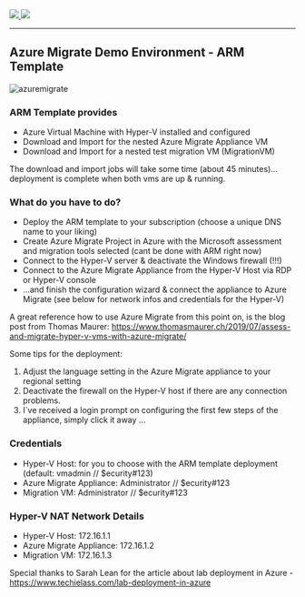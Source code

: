 <a href="https://portal.azure.com/#create/Microsoft.Template/uri/https%3A%2F%2Fraw.githubusercontent.com%2FGetVirtual%2FAzure-ARM%2Fmaster%2FDemo-AzureMigrate%2Fazuredeploy.json" target="_blank">
    <img src="http://azuredeploy.net/deploybutton.png"/>
</a>
<a href="http://armviz.io/#/?load=https://raw.githubusercontent.com/GetVirtual/Azure-ARM/master/Demo-AzureMigrate/azuredeploy.json" target="_blank">
    <img src="http://armviz.io/visualizebutton.png"/>
</a>

---

## Azure Migrate Demo Environment - ARM Template

![azuremigrate](https://azuremigratedemo.blob.core.windows.net/vms/AzureMigrate.jpg "Azure Migrate")

### ARM Template provides
* Azure Virtual Machine with Hyper-V installed and configured
* Download and Import for the nested Azure Migrate Appliance VM
* Download and Import for a nested test migration VM (MigrationVM)

The download and import jobs will take some time (about 45 minutes)...
deployment is complete when both vms are up & running.

### What do you have to do?
* Deploy the ARM template to your subscription (choose a unique DNS name to your liking)
* Create Azure Migrate Project in Azure with the Microsoft assessment and migration tools selected (cant be done with ARM right now)
* Connect to the Hyper-V server & deactivate the Windows firewall (!!!)
* Connect to the Azure Migrate Appliance from the Hyper-V Host via RDP or Hyper-V console
* ...and finish the configuration wizard & connect the appliance to Azure Migrate (see below for network infos and credentials for the Hyper-V)

A great reference how to use Azure Migrate from this point on, is the blog post from Thomas Maurer: https://www.thomasmaurer.ch/2019/07/assess-and-migrate-hyper-v-vms-with-azure-migrate/

Some tips for the deployment:
1. Adjust the language setting in the Azure Migrate appliance to your regional setting
2. Deactivate the firewall on the Hyper-V host if there are any connection problems.
3. I´ve received a login prompt on configuring the first few steps of the appliance, simply click it away ...

### Credentials
* Hyper-V Host: for you to choose with the ARM template deployment (default: vmadmin // $ecurity#123)
* Azure Migrate Appliance: Administrator // $ecurity#123
* Migration VM: Administrator // $ecurity#123

### Hyper-V NAT Network Details
* Hyper-V Host: 172.16.1.1
* Azure Migrate Appliance: 172.16.1.2
* Migration VM: 172.16.1.3


Special thanks to Sarah Lean for the article about lab deployment in Azure - https://www.techielass.com/lab-deployment-in-azure
